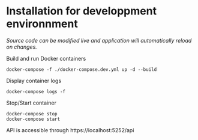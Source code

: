 # Installation for developpment environnment

*Source code can be modified live and application will automatically reload on changes.*

Build and run Docker containers
```
docker-compose -f ./docker-compose.dev.yml up -d --build
```

Display container logs
```
docker-compose logs -f
```

Stop/Start container
```
docker-compose stop
docker-compose start
```

API is accessible through https://localhost:5252/api